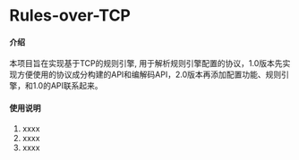 # Rules-over-TCP

#### 介绍
本项目旨在实现基于TCP的规则引擎, 用于解析规则引擎配置的协议，1.0版本先实现方便使用的协议成分构建的API和编解码API，2.0版本再添加配置功能、规则引擎，和1.0的API联系起来。

#### 使用说明

1.  xxxx
2.  xxxx
3.  xxxx
